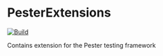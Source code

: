 # PesterExtensions

[![Build](https://github.com/BusHero/PesterExtensions/actions/workflows/build.yml/badge.svg?branch=main)](https://github.com/BusHero/PesterExtensions/actions/workflows/build.yml)

Contains extension for the Pester testing framework